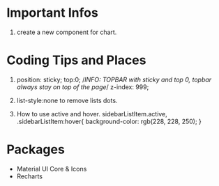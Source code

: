 # Important Infos
1. create a new component for chart.




# Coding Tips and Places
1. position: sticky;
    top:0;  /*INFO: TOPBAR with sticky and top 0, topbar always stay on top of the page*/
    z-index: 999;

2. list-style:none  to remove lists dots.

3. How to use active and hover. 
sidebarListItem.active, .sidebarListItem:hover{
    background-color: rgb(228, 228, 250);
}


# Packages
- Material UI Core & Icons
- Recharts